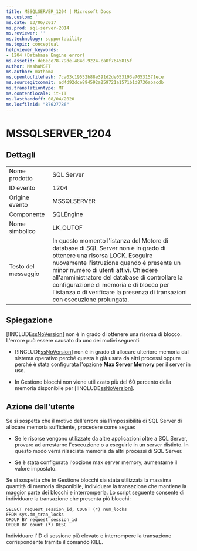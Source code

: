 ```yaml
---
title: MSSQLSERVER_1204 | Microsoft Docs
ms.custom: ''
ms.date: 03/06/2017
ms.prod: sql-server-2014
ms.reviewer: ''
ms.technology: supportability
ms.topic: conceptual
helpviewer_keywords:
- 1204 (Database Engine error)
ms.assetid: de6ece78-79de-484d-9224-ca0f7645815f
author: MashaMSFT
ms.author: mathoma
ms.openlocfilehash: 7ca03c19552b88e391d2de053193a70531571ece
ms.sourcegitcommit: ad4d92dce894592a259721a1571b1d8736abacdb
ms.translationtype: MT
ms.contentlocale: it-IT
ms.lasthandoff: 08/04/2020
ms.locfileid: "87627786"
---
```

# <a name="mssqlserver_1204"></a>MSSQLSERVER_1204
    
## <a name="details"></a>Dettagli  
  
|||  
|-|-|  
|Nome prodotto|SQL Server|  
|ID evento|1204|  
|Origine evento|MSSQLSERVER|  
|Componente|SQLEngine|  
|Nome simbolico|LK_OUTOF|  
|Testo del messaggio|In questo momento l'istanza del Motore di database di SQL Server non è in grado di ottenere una risorsa LOCK. Eseguire nuovamente l'istruzione quando è presente un minor numero di utenti attivi. Chiedere all'amministratore del database di controllare la configurazione di memoria e di blocco per l'istanza o di verificare la presenza di transazioni con esecuzione prolungata.|  
  
## <a name="explanation"></a>Spiegazione  
 [!INCLUDE[ssNoVersion](../../includes/ssnoversion-md.md)] non è in grado di ottenere una risorsa di blocco. L'errore può essere causato da uno dei motivi seguenti:  
  
-   [!INCLUDE[ssNoVersion](../../includes/ssnoversion-md.md)] non è in grado di allocare ulteriore memoria dal sistema operativo perché questa è già usata da altri processi oppure perché è stata configurata l'opzione **Max Server Memory** per il server in uso.  
  
-   In Gestione blocchi non viene utilizzato più del 60 percento della memoria disponibile per [!INCLUDE[ssNoVersion](../../includes/ssnoversion-md.md)].  
  
## <a name="user-action"></a>Azione dell'utente  
 Se si sospetta che il motivo dell'errore sia l'impossibilità di SQL Server di allocare memoria sufficiente, procedere come segue:  
  
-   Se le risorse vengono utilizzate da altre applicazioni oltre a SQL Server, provare ad arrestarne l'esecuzione o a eseguirle in un server distinto. In questo modo verrà rilasciata memoria da altri processi di SQL Server.  
  
-   Se è stata configurata l'opzione max server memory, aumentarne il valore impostato.  
  
 Se si sospetta che in Gestione blocchi sia stata utilizzata la massima quantità di memoria disponibile, individuare la transazione che mantiene la maggior parte dei blocchi e interromperla. Lo script seguente consente di individuare la transazione che presenta più blocchi:  
  
```  
SELECT request_session_id, COUNT (*) num_locks  
FROM sys.dm_tran_locks  
GROUP BY request_session_id   
ORDER BY count (*) DESC  
```  
  
 Individuare l'ID di sessione più elevato e interrompere la transazione corrispondente tramite il comando KILL.  
  
  
